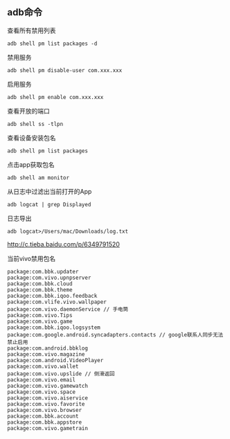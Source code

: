 ## adb命令

查看所有禁用列表

```shell
adb shell pm list packages -d
```



禁用服务

```shell
adb shell pm disable-user com.xxx.xxx
```



启用服务

```shell
adb shell pm enable com.xxx.xxx
```



查看开放的端口

```
adb shell ss -tlpn
```



查看设备安装包名

```
adb shell pm list packages
```



点击app获取包名

```
adb shell am monitor
```



从日志中过滤出当前打开的App

```
adb logcat | grep Displayed
```



日志导出

```
adb logcat>/Users/mac/Downloads/log.txt
```



http://c.tieba.baidu.com/p/6349791520



当前vivo禁用包名

```
package:com.bbk.updater
package:com.vivo.upnpserver
package:com.bbk.cloud
package:com.bbk.theme
package:com.bbk.iqoo.feedback
package:com.vlife.vivo.wallpaper
package:com.vivo.daemonService // 手电筒
package:com.vivo.Tips
package:com.vivo.game
package:com.bbk.iqoo.logsystem
package:com.google.android.syncadapters.contacts // google联系人同步无法禁止启用
package:com.android.bbklog
package:com.vivo.magazine
package:com.android.VideoPlayer
package:com.vivo.wallet
package:com.vivo.upslide // 侧滑返回
package:com.vivo.email
package:com.vivo.gamewatch
package:com.vivo.space
package:com.vivo.aiservice
package:com.vivo.favorite
package:com.vivo.browser
package:com.bbk.account
package:com.bbk.appstore
package:com.vivo.gametrain
```

